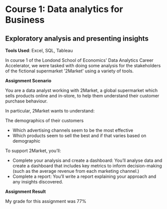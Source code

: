 # Course 1: Data analytics for Business

## Exploratory analysis and presenting insights

**Tools Used**: Excel, SQL, Tableau

In course 1 of the Londond School of Economics' Data Analytics Career Accelerator, we were tasked with doing some analysis for the stakeholders of the fictional supermarket '2Market' using a variety of tools.

**Assignment Scenario**

You are a data analyst working with 2Market, a global supermarket which sells products online and in-store, to help them understand their customer purchase behaviour. 

In particular, 2Market wants to understand:

The demographics of their customers 
 - Which advertising channels seem to be the most effective
 - Which products seem to sell the best and if that varies based on demographic

To support 2Market, you’ll:

 - Complete your analysis and create a dashboard: You’ll analyse data and create a dashboard that includes key metrics to inform decision-making (such as the average revenue from each marketing channel.)
 - Complete a report: You’ll write a report explaining your approach and any insights discovered.

**Assignment Result**

My grade for this assignment was 77%

